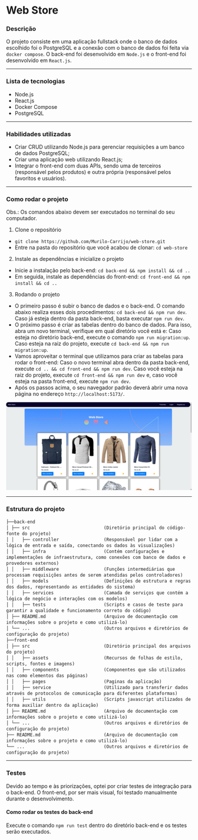 # Web Store

### Descrição

O projeto consiste em uma aplicação fullstack onde o banco de dados escolhido foi o PostgreSQL e a conexão com o banco de dados foi feita via `docker compose`. O back-end foi desenvolvido em `Node.js` e o front-end foi desenvolvido em `React.js`.

---

### Lista de tecnologias

- Node.js
- React.js
- Docker Compose
- PostgreSQL

---

### Habilidades utilizadas

- Criar CRUD utilizando Node.js para gerenciar requisições a um banco de dados PostgreSQL;
- Criar uma aplicação web utilizando React.js;
- Integrar o front-end com duas APIs, sendo uma de terceiros (responsável pelos produtos) e outra própria (responsável pelos favoritos e usuários).

---

### Como rodar o projeto

Obs.: Os comandos abaixo devem ser executados no terminal do seu computador.

1. Clone o repositório

- `git clone https://github.com/Murilo-Carrijo/web-store.git`
- Entre na pasta do repositório que você acabou de clonar:
  `cd web-store`

2. Instale as dependências e inicialize o projeto

- Inicie a instalação pelo back-end:
  `cd back-end && npm install && cd ..`
- Em seguida, instale as dependências do front-end:
  `cd front-end && npm install && cd ..`

3. Rodando o projeto

- O primeiro passo é subir o banco de dados e o back-end. O comando abaixo realiza esses dois procedimentos:
  `cd back-end && npm run dev`. Caso já esteja dentro da pasta back-end, basta executar `npm run dev`.
- O próximo passo é criar as tabelas dentro do banco de dados. Para isso, abra um novo terminal, verifique em qual diretório você está e:
  Caso esteja no diretório back-end, execute o comando `npm run migration:up`. Caso esteja na raiz do projeto, execute `cd back-end && npm run migration:up`.
- Vamos aproveitar o terminal que utilizamos para criar as tabelas para rodar o front-end:
  Caso o novo terminal abra dentro da pasta back-end, execute `cd .. && cd front-end && npm run dev`. Caso você esteja na raiz do projeto, execute `cd front-end && npm run dev` e, caso você esteja na pasta front-end, execute `npm run dev`.
- Após os passos acima, o seu navegador padrão deverá abrir uma nova página no endereço `http://localhost:5173/`.

![image](home.jpeg)

---

### Estrutura do projeto

```
├──back-end
│ ├── src                            (Diretório principal do código-fonte do projeto)
│ │   ├── controller                 (Responsável por lidar com a lógica de entrada e saída, conectando os dados às visualizações)
│ │   ├── infra                      (Contém configurações e implementações de infraestrutura, como conexões com banco de dados e provedores externos)
│ │   ├── middleware                 (Funções intermediárias que processam requisições antes de serem atendidas pelos controladores)
│ │   ├── models                     (Definições de estrutura e regras dos dados, representando as entidades do sistema)
│ │   ├── services                   (Camada de serviços que contém a lógica de negócio e interações com os modelos)
│ │   ├── tests                      (Scripts e casos de teste para garantir a qualidade e funcionamento correto do código)
│ ├── README.md                      (Arquivo de documentação com informações sobre o projeto e como utilizá-lo)
│ └── ...                            (Outros arquivos e diretórios de configuração do projeto)
├──front-end
│ ├── src                            (Diretório principal dos arquivos do projeto)
│ │   ├── assets                     (Recursos de folhas de estilo, scripts, fontes e imagens)
│ │   ├── components                 (Componentes que são utilizados nas como elementos das páginas)
│ │   ├── pages                      (Paginas da aplicação)
│ │   ├── service                    (Utilizado para transferir dados através de protocolos de comunicação para diferentes plataformas)
│ │   ├── utils                      (Scripts javascript utilizados de forma auxiliar dentro da aplicação)
│ ├── README.md                      (Arquivo de documentação com informações sobre o projeto e como utilizá-lo)
│ └── ...                            (Outros arquivos e diretórios de configuração do projeto)
├── README.md                        (Arquivo de documentação com informações sobre o projeto e como utilizá-lo)
└── ...                              (Outros arquivos e diretórios de configuração do projeto)
```

---

### Testes

Devido ao tempo e às priorizações, optei por criar testes de integração para o back-end. O front-end, por ser mais visual, foi testado manualmente durante o desenvolvimento.

#### Como rodar os testes do back-end

Execute o comando `npm run test` dentro do diretório back-end e os testes serão executados.
